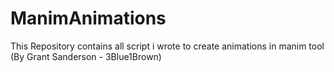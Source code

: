 # ManimAnimations
This Repository contains all script i wrote to create animations in manim tool (By Grant Sanderson - 3Blue1Brown)
